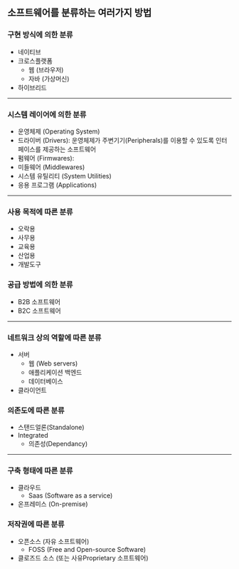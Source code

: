 ## 소프트웨어를 분류하는 여러가지 방법

### 구현 방식에 의한 분류

- 네이티브
- 크로스플랫폼
	- 웹 (브라우저)
	- 자바 (가상머신)
- 하이브리드

***

### 시스템 레이어에 의한 분류

- 운영체제 (Operating System)
- 드라이버 (Drivers): 운영체제가 주변기기(Peripherals)를 이용할 수 있도록 인터페이스를 제공하는 소프트웨어
- 펌웨어 (Firmwares): 
- 미들웨어 (Middlewares)
- 시스템 유틸리티 (System Utilities)
- 응용 프로그램 (Applications)

---

### 사용 목적에 따른 분류

- 오락용
- 사무용
- 교육용
- 산업용
- 개발도구


### 공급 방법에 의한 분류

- B2B 소프트웨어
- B2C 소프트웨어

***

### 네트워크 상의 역할에 따른 분류

- 서버
	- 웹 (Web servers)
	- 애플리케이션 백엔드
	- 데이터베이스
- 클라이언트

### 의존도에 따른 분류

- 스탠드얼론(Standalone)
- Integrated
	- 의존성(Dependancy)

---

### 구축 형태에 따른 분류

- 클라우드
	- Saas (Software as a service)
- 온프레미스 (On-premise)

### 저작권에 따른 분류

- 오픈소스 (자유 소프트웨어)
	- FOSS (Free and Open-source Software)
- 클로즈드 소스 (또는 사유Proprietary 소프트웨어)